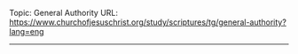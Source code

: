 Topic: General Authority
URL: https://www.churchofjesuschrist.org/study/scriptures/tg/general-authority?lang=eng

---

